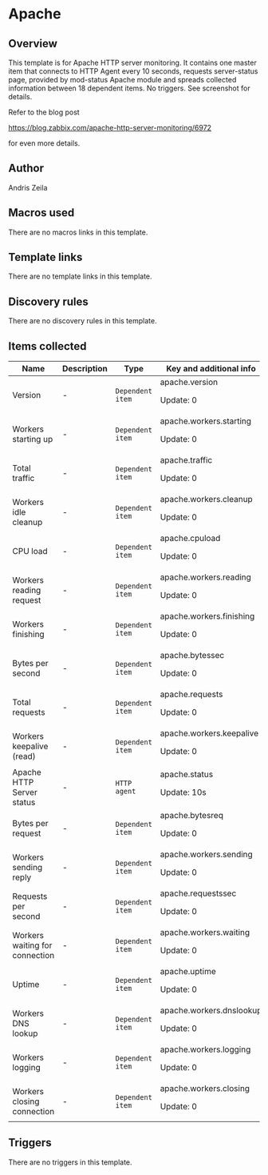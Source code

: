 # Apache

## Overview

This template is for Apache HTTP server monitoring. It contains one master item that connects to HTTP Agent every 10 seconds, requests server-status page, provided by mod-status Apache module and spreads collected information between 18 dependent items. No triggers. See screenshot for details.


Refer to the blog post


<https://blog.zabbix.com/apache-http-server-monitoring/6972>


for even more details.



## Author

Andris Zeila

## Macros used

There are no macros links in this template.

## Template links

There are no template links in this template.

## Discovery rules

There are no discovery rules in this template.

## Items collected

|Name|Description|Type|Key and additional info|
|----|-----------|----|----|
|Version|<p>-</p>|`Dependent item`|apache.version<p>Update: 0</p>|
|Workers starting up|<p>-</p>|`Dependent item`|apache.workers.starting<p>Update: 0</p>|
|Total traffic|<p>-</p>|`Dependent item`|apache.traffic<p>Update: 0</p>|
|Workers idle cleanup|<p>-</p>|`Dependent item`|apache.workers.cleanup<p>Update: 0</p>|
|CPU load|<p>-</p>|`Dependent item`|apache.cpuload<p>Update: 0</p>|
|Workers reading request|<p>-</p>|`Dependent item`|apache.workers.reading<p>Update: 0</p>|
|Workers finishing|<p>-</p>|`Dependent item`|apache.workers.finishing<p>Update: 0</p>|
|Bytes per second|<p>-</p>|`Dependent item`|apache.bytessec<p>Update: 0</p>|
|Total requests|<p>-</p>|`Dependent item`|apache.requests<p>Update: 0</p>|
|Workers keepalive (read)|<p>-</p>|`Dependent item`|apache.workers.keepalive<p>Update: 0</p>|
|Apache HTTP Server status|<p>-</p>|`HTTP agent`|apache.status<p>Update: 10s</p>|
|Bytes per request|<p>-</p>|`Dependent item`|apache.bytesreq<p>Update: 0</p>|
|Workers sending reply|<p>-</p>|`Dependent item`|apache.workers.sending<p>Update: 0</p>|
|Requests per second|<p>-</p>|`Dependent item`|apache.requestssec<p>Update: 0</p>|
|Workers waiting for connection|<p>-</p>|`Dependent item`|apache.workers.waiting<p>Update: 0</p>|
|Uptime|<p>-</p>|`Dependent item`|apache.uptime<p>Update: 0</p>|
|Workers DNS lookup|<p>-</p>|`Dependent item`|apache.workers.dnslookup<p>Update: 0</p>|
|Workers logging|<p>-</p>|`Dependent item`|apache.workers.logging<p>Update: 0</p>|
|Workers closing connection|<p>-</p>|`Dependent item`|apache.workers.closing<p>Update: 0</p>|


## Triggers

There are no triggers in this template.

